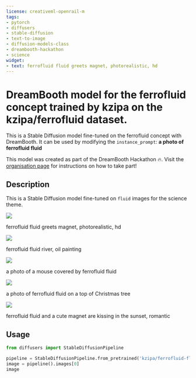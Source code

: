 ```yaml
---
license: creativeml-openrail-m
tags:
- pytorch
- diffusers
- stable-diffusion
- text-to-image
- diffusion-models-class
- dreambooth-hackathon
- science
widget:
- text: ferrofluid fluid greets magnet, photorealistic, hd
---
```


# DreamBooth model for the ferrofluid concept trained by kzipa on the kzipa/ferrofluid dataset.

This is a Stable Diffusion model fine-tuned on the ferrofluid concept with DreamBooth. It can be used by modifying the `instance_prompt`: **a photo of ferrofluid fluid**

This model was created as part of the DreamBooth Hackathon 🔥. Visit the [organisation page](https://huggingface.co/dreambooth-hackathon) for instructions on how to take part!

## Description


This is a Stable Diffusion model fine-tuned on `fluid` images for the science theme.


<img src="https://huggingface.co/kzipa/ferrofluid-fluid/resolve/main/prompt0_example1.png">
<p>ferrofluid fluid greets magnet, photorealistic, hd</p>
<img src="https://huggingface.co/kzipa/ferrofluid-fluid/resolve/main/prompt1_example0.png">
<p>ferrofluid fluid river, oil painting</p>
<img src="https://huggingface.co/kzipa/ferrofluid-fluid/resolve/main/prompt2_example0.png">
<p>a photo of a mouse covered by ferrofluid fluid</p>
<img src="https://huggingface.co/kzipa/ferrofluid-fluid/resolve/main/prompt3_example1.png">
<p>a photo of ferrofluid fluid on a top of Christmas tree</p>
<img src="https://huggingface.co/kzipa/ferrofluid-fluid/resolve/main/prompt4_example1.png">
<p>ferrofluid fluid and a cute magnet are kissing in the sunset, romantic</p>

## Usage

```python
from diffusers import StableDiffusionPipeline

pipeline = StableDiffusionPipeline.from_pretrained('kzipa/ferrofluid-fluid')
image = pipeline().images[0]
image
```
